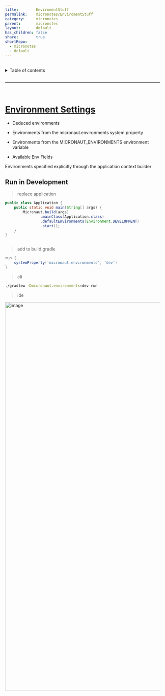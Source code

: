 ```yaml
---
title:        EnviromentStuff    
permalink:    micronotes/EnviromentStuff    
category:     micronotes    
parent:       micronotes    
layout:       default    
has_children: false    
share:        true    
shortRepo:    
  - micronotes    
  - default    
---
```

    
    
<br/>    
    
<details markdown="block">    
<summary>    
Table of contents    
</summary>    
{: .text-delta }    
1. TOC    
{:toc}    
</details>    
    
<br/>    
    
***    
    
<br/>    
    
# [Environment Settings](https://docs.micronaut.io/latest/guide/#environments)    
    
- Deduced environments    
- Environments from the micronaut.environments system property    
- Environments from the MICRONAUT_ENVIRONMENTS environment variable    
    
- [Available Env Fields](https://docs.micronaut.io/latest/api/io/micronaut/context/env/Environment.html)    
    
Environments specified explicitly through the application context builder    
    
## Run in Development    
    
> replace application    
    
```java    
public class Application {    
    public static void main(String[] args) {    
        Micronaut.build(args)    
                .mainClass(Application.class)    
                .defaultEnvironments(Environment.DEVELOPMENT)    
                .start();    
    }    
}    
    
```    
    
> add to build.gradle    
    
```groovy    
run {    
    systemProperty('micronaut.environments', 'dev')    
}    
```    
    
> cli    
    
```bash    
./gradlew -Dmicronaut.environments=dev run    
```    
    
> ide    
<img width="1262" alt="image" src="https://user-images.githubusercontent.com/26972590/212477618-198bc498-6520-44d6-8e20-25b7569e735d.png">